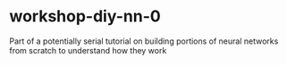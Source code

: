 # workshop-diy-nn-0
Part of a potentially serial tutorial on building portions of neural networks from scratch to understand how they work
